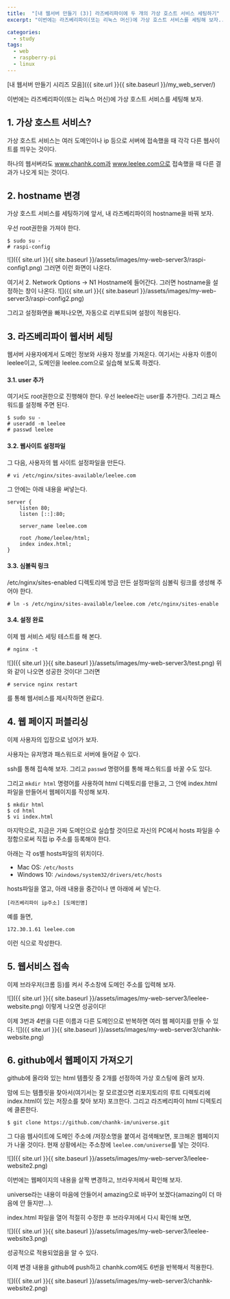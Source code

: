 ```yaml
---
title:  "[내 웹서버 만들기 (3)] 라즈베리파이에 두 개의 가상 호스트 서비스 세팅하기"
excerpt: "이번에는 라즈베리파이(또는 리눅스 머신)에 가상 호스트 서비스를 세팅해 보자.."

categories:
  - study
tags:
  - web
  - raspberry-pi
  - linux
---
```


[내 웹서버 만들기 시리즈 모음]({{ site.url }}{{ site.baseurl }}/my_web_server/)

이번에는 라즈베리파이(또는 리눅스 머신)에 가상 호스트 서비스를 세팅해 보자.

## 1. 가상 호스트 서비스?
가상 호스트 서비스는 여러 도메인이나 ip 등으로 서버에 접속했을 때 각각 다른 웹사이트를 띄우는 것이다.

하나의 웹서버라도 www.chanhk.com과 www.leelee.com으로 접속했을 때 다른 결과가 나오게 되는 것이다.

## 2. hostname 변경
가상 호스트 서비스를 세팅하기에 앞서, 내 라즈베리파이의 hostname을 바꿔 보자.

우선 root권한을 가져야 한다.
```
$ sudo su -
# raspi-config
```

![]({{ site.url }}{{ site.baseurl }}/assets/images/my-web-server3/raspi-config1.png)
그러면 이런 화면이 나온다.

여기서 2. Network Options -> N1 Hostname에 들어간다. 그러면 hostname을 설정하는 창이 나온다. 
![]({{ site.url }}{{ site.baseurl }}/assets/images/my-web-server3/raspi-config2.png)

그리고 설정화면을 빠져나오면, 자동으로 리부트되며 설정이 적용된다.

## 3. 라즈베리파이 웹서버 세팅
웹서버 사용자에게서 도메인 정보와 사용자 정보를 가져온다. 여기서는 사용자 이름이 leelee이고, 도메인을 leelee.com으로 실습해 보도록 하겠다.

#### 3.1. user 추가
여기서도 root권한으로 진행해야 한다. 우선 leelee라는 user를 추가한다. 그리고 패스워드를 설정해 주면 된다.

```
$ sudo su -
# useradd -m leelee
# passwd leelee
```

#### 3.2. 웹사이트 설정파일
그 다음, 사용자의 웹 사이트 설정파일을 만든다.

```
# vi /etc/nginx/sites-available/leelee.com
```

그 안에는 아래 내용을 써넣는다.
```
server {
    listen 80;
    listen [::]:80;

    server_name leelee.com

    root /home/leelee/html;
    index index.html;
}
```

#### 3.3. 심볼릭 링크
/etc/nginx/sites-enabled 디렉토리에 방금 만든 설정파일의 심볼릭 링크를 생성해 주어야 한다.
```
# ln -s /etc/nginx/sites-available/leelee.com /etc/nginx/sites-enable
```

#### 3.4. 설정 완료
이제 웹 서비스 세팅 테스트를 해 본다.
```
# nginx -t
```

![]({{ site.url }}{{ site.baseurl }}/assets/images/my-web-server3/test.png)
위와 같이 나오면 성공한 것이다! 그러면
```
# service nginx restart
```
를 통해 웹서비스를 제시작하면 완료다.

## 4. 웹 페이지 퍼블리싱
이제 사용자의 입장으로 넘어가 보자.

사용자는 유저명과 패스워드로 서버에 들어갈 수 있다.

ssh를 통해 접속해 보자. 그리고 `passwd` 명령어를 통해 패스워드를 바꿀 수도 있다.

그리고 `mkdir html` 명령어를 사용하여 html 디렉토리를 만들고, 그 안에 index.html 파일을 만들어서 웹페이지를 작성해 보자.
```
$ mkdir html
$ cd html
$ vi index.html
```

마지막으로, 지금은 가짜 도메인으로 실습할 것이므로 자신의 PC에서 hosts 파일을 수정함으로써 직접 ip 주소를 등록해야 한다.

아래는 각 os별 hosts파일의 위치이다.
- Mac OS: `/etc/hosts`
- Windows 10: `/windows/system32/drivers/etc/hosts`

hosts파일을 열고, 아래 내용을 중간이나 맨 아래에 써 넣는다.

```
[라즈베리파이 ip주소] [도메인명]
```

예를 들면, 
```
172.30.1.61 leelee.com
```
이런 식으로 작성한다.

## 5. 웹서비스 접속
이제 브라우저(크롬 등)를 켜서 주소창에 도메인 주소를 입력해 보자.

![]({{ site.url }}{{ site.baseurl }}/assets/images/my-web-server3/leelee-website.png)
이렇게 나오면 성공이다!

이제 3번과 4번을 다른 이름과 다른 도메인으로 반복하면 여러 웹 페이지를 만들 수 있다.
![]({{ site.url }}{{ site.baseurl }}/assets/images/my-web-server3/chanhk-website.png)

## 6. github에서 웹페이지 가져오기
github에 올라와 있는 html 템플릿 중 2개를 선정하여 가상 호스팅에 올려 보자.

맘에 드는 템플릿을 찾아서(여기서는 잘 모르겠으면 리포지토리의 루트 디렉토리에 index.html이 있는 저장소를 찾아 보자) 포크한다. 그리고 라즈베리파이 html 디렉토리에 클론한다.

```
$ git clone https://github.com/chanhk-im/universe.git
```

그 다음 웹사이트에 도메인 주소에 /저장소명을 붙여서 검색해보면, 포크해온 웹페이지가 나올 것이다.
현재 상황에서는 주소창에 `leelee.com/universe`를 넣는 것이다.

![]({{ site.url }}{{ site.baseurl }}/assets/images/my-web-server3/leelee-website2.png)

이번에는 웹페이지의 내용을 살짝 변경하고, 브라우저에서 확인해 보자.

universe라는 내용이 마음에 안들어서 amazing으로 바꾸어 보겠다(amazing이 더 마음에 안 들지만...).

index.html 파일을 열어 적절히 수정한 후 브라우저에서 다시 확인해 보면,

![]({{ site.url }}{{ site.baseurl }}/assets/images/my-web-server3/leelee-website3.png)

성공적으로 적용되었음을 알 수 있다.

이제 변경 내용을 github에 push하고 chanhk.com에도 6번을 반복해서 적용한다.

![]({{ site.url }}{{ site.baseurl }}/assets/images/my-web-server3/chanhk-website2.png)